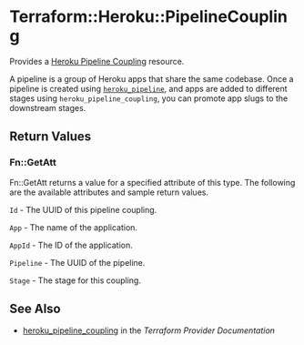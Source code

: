 # Terraform::Heroku::PipelineCoupling

Provides a [Heroku Pipeline Coupling](https://devcenter.heroku.com/articles/pipelines)
resource.

A pipeline is a group of Heroku apps that share the same codebase. Once a
pipeline is created using [`heroku_pipeline`](./pipeline.html), and apps are added
to different stages using `heroku_pipeline_coupling`, you can promote app slugs
to the downstream stages.

## Return Values

### Fn::GetAtt

Fn::GetAtt returns a value for a specified attribute of this type. The following are the available attributes and sample return values.

`Id` - The UUID of this pipeline coupling.

`App` - The name of the application.

`AppId` - The ID of the application.

`Pipeline` - The UUID of the pipeline.

`Stage` - The stage for this coupling.

## See Also

* [heroku_pipeline_coupling](https://www.terraform.io/docs/providers/heroku/r/pipeline_coupling.html) in the _Terraform Provider Documentation_